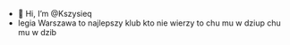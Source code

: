 - 👋 Hi, I’m @Kszysieq
- legia Warszawa to najlepszy klub kto nie wierzy to chu mu w dziup chu mu w dzib
